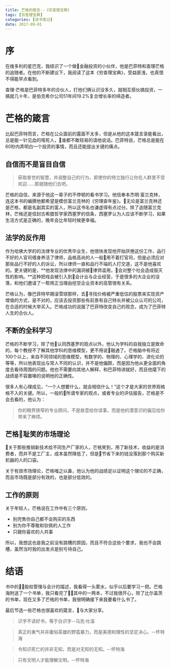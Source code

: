 ```yaml
---
title: 芒格的箴言--《穷查理宝典》
tags: [穷查理宝典]
categories: [读书笔记]
date: 2017-09-01
---
```


# 序
在维多利的星巴克，我结识了一个做金融投资的小伙伴，他是巴菲特和查理芒格的追随者。在他的不断建议下，我阅读了这本《穷查理宝典》，受益匪浅，也真恨不得能早点看到。

查理·芒格是巴菲特多年的合伙人，打他们俩认识没多久，就相互搭伙搞投资，一搞就几十年，是伯克希尔公司51年间19.2%复合增长率的缔造者。

<!-- more -->

# 芒格的箴言
比起巴菲特而言，芒格在公众面前的露面不太多，但是从他的这本箴言录能看出，总是能一针见血的噎死人，谁都不敢轻易的请他说话。巴菲特说，芒格总是能在60秒内弄明白一个投资的事情，而且还能提出关键的痛点。

## 自信而不是盲目自信
> 获取普世的智慧，并调整自己的行为，即使你的特立独行让你在人群里不受欢迎......那就随他们去吧。

芒格的自信，来源于他这一辈子的不停顿的看书学习。他信奉本杰明·富兰克林，连这本书的编撰他都希望是模仿富兰克林的《穷理查年鉴》。无论是富兰克林还是芒格，都是名副其实的富人，所以这书名也谦虚得有点过分。除了追随富兰克林，芒格还是信封古希腊哲学家西塞罗的信条，西塞罗认为人应该不断学习，如果生活方式是正确的，晚年会比年轻时候更幸福。

## 法学的反作用
作为哈佛大学的的法律专业的优秀毕业生，他很快发现他开始厌倦这份工作，品行不好的人官司缠身养活了律师，品格高尚的人一般用不着打官司，但是必须应对那些品行不好的人的诉讼，所以律师一直和品行不端的人打交道，这不是他喜欢的。更关键的是，**他发现法律中的漏洞被律师滥用，会对整个社会造成毁灭性的影响。**这种把戏会被引入到会计业与企业经营，于是很多的大企业的没落，和他们邀请了一帮用正当理由挖空企业资本的高管很有关系。

芒格认为，像巴菲特早期滚雪球那样，去寻找价格被严重低估的股票来实现资产增值的方式，是不对的，应该去投资那些有前景有自己特长并被公众认可的公司，在合适的时候大举买入。芒格成功的说服了巴菲特改变自己的观念，成为了巴菲特人生的合伙人。

## 不断的全科学习
芒格的不断学习，除了他认同西塞罗的观点以外，他认为学科的自我独立是致命的，每个教授不了解其他学科的思维模型，更不用说融通了。芒格脑中有将近100个以上，来自不同领域的思维模型，有数学的、物理的、心理学的、进化论的等等，所以他表现出与常人不同的认识，并不是他偏颇，而是因为他从更全面的角度去看待周围的问题。他也不需要向其他人解释，和巴菲特讲就好，而且他麾下的战绩是不容置喙的说明他的正确性。

很多人有心理成见，“一个人想要什么，就会相信什么！”这个才是大家的世界观格格不入的关键。所以，一般的所谓专家的观点，或者专业的评估报告，芒格是不会去看的，他认为：
> 你的眼界狭窄的专业顾问，不是故意给你误事，而是他的潜意识的偏见给你带来了麻烦。

## 芒格耻笑的市场理论
关于那些推销新技术给不同生产厂家的人，芒格笑到，用了新技术，收益的是消费者，而并不是工厂主，成本虽然降低了，但是节省下来的钱没落到那个购买新机器的人的口袋。

关于有效市场理论，芒格嗤之以鼻，他认为他的战绩足以证明这个理论的不正确，而且市场既是部分有效的，也是部分低效的。


## 工作的原则
关于年轻人，芒格说在工作中有三个原则，
- 别兜售你自己都不会购买的东西
- 别为你不尊敬和钦佩的人工作
- 只跟你喜欢的人共事

所以，我想这也是我之前没有跳槽的原因，而且不符合这些个要求，我也不会跳槽，虽然当时我的出发点是别亏待自己。

# 结语
书中的股权管理与会计的描述，我看得一头雾水，似乎以后要学习一把。芒格海附送了一个书单，我只看完了其中的一两本，不过我很开心，除了比尔盖茨的书单，现在又多了芒格的书单，我很明确接下来我要看什么书了。

最后节选一些芒格也很喜欢的箴言，与大家分享。
> 识字不读好书，等于白识字--马克·吐温

> 真正的勇气并非庸俗英雄的野蛮暴力，而是美德和理性的坚定决心。--怀特海

> 令知识死亡的并非无知，而是对无知的无知。--怀特海

> 只有文明人才能理解文明。--怀特海

